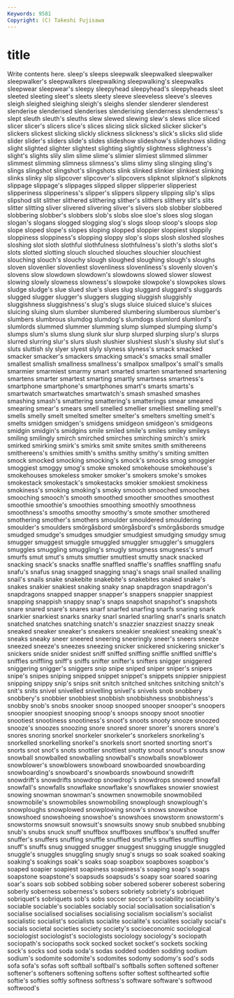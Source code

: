 ```yaml
---
Keywords: 9581 
Copyright: (C) Takeshi Fujisawa
---
```


# title

Write contents here.
 sleep's sleeps
sleepwalk sleepwalked sleepwalker sleepwalker's sleepwalkers sleepwalking sleepwalking's sleepwalks sleepwear sleepwear's
sleepy sleepyhead sleepyhead's sleepyheads sleet sleeted sleeting sleet's sleets sleety
sleeve sleeveless sleeve's sleeves sleigh sleighed sleighing sleigh's sleighs slender
slenderer slenderest slenderise slenderised slenderises slenderising slenderness slenderness's slept sleuth
sleuth's sleuths slew slewed slewing slew's slews slice sliced slicer
slicer's slicers slice's slices slicing slick slicked slicker slicker's slickers
slickest slicking slickly slickness slickness's slick's slicks slid slide slider
slider's sliders slide's slides slideshow slideshow's slideshows sliding slight slighted
slighter slightest slighting slightly slightness slightness's slight's slights slily slim
slime slime's slimier slimiest slimmed slimmer slimmest slimming slimness slimness's
slims slimy sling slinging sling's slings slingshot slingshot's slingshots slink
slinked slinkier slinkiest slinking slinks slinky slip slipcover slipcover's slipcovers
slipknot slipknot's slipknots slippage slippage's slippages slipped slipper slipperier slipperiest
slipperiness slipperiness's slipper's slippers slippery slipping slip's slips slipshod slit
slither slithered slithering slither's slithers slithery slit's slits slitter slitting
sliver slivered slivering sliver's slivers slob slobber slobbered slobbering slobber's
slobbers slob's slobs sloe sloe's sloes slog slogan slogan's slogans
slogged slogging slog's slogs sloop sloop's sloops slop slope sloped
slope's slopes sloping slopped sloppier sloppiest sloppily sloppiness sloppiness's slopping
sloppy slop's slops slosh sloshed sloshes sloshing slot sloth slothful
slothfulness slothfulness's sloth's sloths slot's slots slotted slotting slouch slouched
slouches slouchier slouchiest slouching slouch's slouchy slough sloughed sloughing slough's
sloughs sloven slovenlier slovenliest slovenliness slovenliness's slovenly sloven's slovens slow
slowdown slowdown's slowdowns slowed slower slowest slowing slowly slowness slowness's
slowpoke slowpoke's slowpokes slows sludge sludge's slue slued slue's slues
slug sluggard sluggard's sluggards slugged slugger slugger's sluggers slugging sluggish
sluggishly sluggishness sluggishness's slug's slugs sluice sluiced sluice's sluices sluicing
sluing slum slumber slumbered slumbering slumberous slumber's slumbers slumbrous slumdog
slumdog's slumdogs slumlord slumlord's slumlords slummed slummer slumming slump slumped
slumping slump's slumps slum's slums slung slunk slur slurp slurped
slurping slurp's slurps slurred slurring slur's slurs slush slushier slushiest
slush's slushy slut slut's sluts sluttish sly slyer slyest slyly
slyness slyness's smack smacked smacker smacker's smackers smacking smack's smacks
small smaller smallest smallish smallness smallness's smallpox smallpox's small's smalls
smarmier smarmiest smarmy smart smarted smarten smartened smartening smartens smarter
smartest smarting smartly smartness smartness's smartphone smartphone's smartphones smart's smarts
smarts's smartwatch smartwatches smartwatch's smash smashed smashes smashing smash's smattering
smattering's smatterings smear smeared smearing smear's smears smell smelled smellier
smelliest smelling smell's smells smelly smelt smelted smelter smelter's smelters
smelting smelt's smelts smidgen smidgen's smidgens smidgeon smidgeon's smidgeons smidgin
smidgin's smidgins smile smiled smile's smiles smiley smileys smiling smilingly
smirch smirched smirches smirching smirch's smirk smirked smirking smirk's smirks
smit smite smites smith smithereens smithereens's smithies smith's smiths smithy
smithy's smiting smitten smock smocked smocking smocking's smock's smocks smog
smoggier smoggiest smoggy smog's smoke smoked smokehouse smokehouse's smokehouses smokeless
smoker smoker's smokers smoke's smokes smokestack smokestack's smokestacks smokier smokiest
smokiness smokiness's smoking smoking's smoky smooch smooched smooches smooching smooch's
smooth smoothed smoother smoothes smoothest smoothie smoothie's smoothies smoothing smoothly
smoothness smoothness's smooths smoothy smoothy's smote smother smothered smothering smother's
smothers smoulder smouldered smouldering smoulder's smoulders smörgåsbord smörgåsbord's smörgåsbords smudge
smudged smudge's smudges smudgier smudgiest smudging smudgy smug smugger smuggest
smuggle smuggled smuggler smuggler's smugglers smuggles smuggling smuggling's smugly smugness
smugness's smurf smurfs smut smut's smuts smuttier smuttiest smutty snack
snacked snacking snack's snacks snaffle snaffled snaffle's snaffles snaffling snafu
snafu's snafus snag snagged snagging snag's snags snail snailed snailing
snail's snails snake snakebite snakebite's snakebites snaked snake's snakes snakier
snakiest snaking snaky snap snapdragon snapdragon's snapdragons snapped snapper snapper's
snappers snappier snappiest snapping snappish snappy snap's snaps snapshot snapshot's
snapshots snare snared snare's snares snarf snarfed snarfing snarfs snaring
snark snarkier snarkiest snarks snarky snarl snarled snarling snarl's snarls
snatch snatched snatches snatching snatch's snazzier snazziest snazzy sneak sneaked
sneaker sneaker's sneakers sneakier sneakiest sneaking sneak's sneaks sneaky sneer
sneered sneering sneeringly sneer's sneers sneeze sneezed sneeze's sneezes sneezing
snicker snickered snickering snicker's snickers snide snider snidest sniff sniffed
sniffing sniffle sniffled sniffle's sniffles sniffling sniff's sniffs snifter snifter's
snifters snigger sniggered sniggering snigger's sniggers snip snipe sniped sniper
sniper's snipers snipe's snipes sniping snipped snippet snippet's snippets snippier
snippiest snipping snippy snip's snips snit snitch snitched snitches snitching
snitch's snit's snits snivel snivelled snivelling snivel's snivels snob snobbery
snobbery's snobbier snobbiest snobbish snobbishness snobbishness's snobby snob's snobs snooker
snoop snooped snooper snooper's snoopers snoopier snoopiest snooping snoop's snoops
snoopy snoot snootier snootiest snootiness snootiness's snoot's snoots snooty snooze
snoozed snooze's snoozes snoozing snore snored snorer snorer's snorers snore's
snores snoring snorkel snorkeler snorkeler's snorkelers snorkeling's snorkelled snorkelling snorkel's
snorkels snort snorted snorting snort's snorts snot snot's snots snottier
snottiest snotty snout snout's snouts snow snowball snowballed snowballing snowball's
snowballs snowblower snowblower's snowblowers snowboard snowboarded snowboarding snowboarding's snowboard's snowboards
snowbound snowdrift snowdrift's snowdrifts snowdrop snowdrop's snowdrops snowed snowfall snowfall's
snowfalls snowflake snowflake's snowflakes snowier snowiest snowing snowman snowman's snowmen
snowmobile snowmobiled snowmobile's snowmobiles snowmobiling snowplough snowplough's snowploughs snowplowed snowplowing
snow's snows snowshoe snowshoed snowshoeing snowshoe's snowshoes snowstorm snowstorm's snowstorms
snowsuit snowsuit's snowsuits snowy snub snubbed snubbing snub's snubs snuck
snuff snuffbox snuffboxes snuffbox's snuffed snuffer snuffer's snuffers snuffing snuffle
snuffled snuffle's snuffles snuffling snuff's snuffs snug snugged snugger snuggest
snugging snuggle snuggled snuggle's snuggles snuggling snugly snug's snugs so
soak soaked soaking soaking's soakings soak's soaks soap soapbox soapboxes
soapbox's soaped soapier soapiest soapiness soapiness's soaping soap's soaps soapstone
soapstone's soapsuds soapsuds's soapy soar soared soaring soar's soars sob
sobbed sobbing sober sobered soberer soberest sobering soberly soberness soberness's
sobers sobriety sobriety's sobriquet sobriquet's sobriquets sob's sobs soccer soccer's
sociability sociability's sociable sociable's sociables sociably social socialisation socialisation's socialise
socialised socialises socialising socialism socialism's socialist socialistic socialist's socialists socialite
socialite's socialites socially social's socials societal societies society society's socioeconomic
sociological sociologist sociologist's sociologists sociology sociology's sociopath sociopath's sociopaths sock
socked socket socket's sockets socking sock's socks sod soda soda's
sodas sodded sodden sodding sodium sodium's sodomite sodomite's sodomites sodomy
sodomy's sod's sods sofa sofa's sofas soft softball softball's softballs
soften softened softener softener's softeners softening softens softer softest softhearted
softie softie's softies softly softness softness's software software's softwood softwood's
